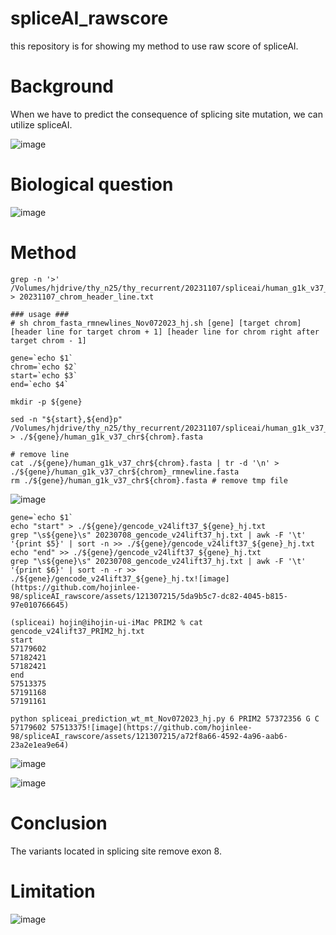 # spliceAI_rawscore  
this repository is for showing my method to use raw score of spliceAI.  

# Background  
When we have to predict the consequence of splicing site mutation, we can utilize spliceAI.  

![image](https://github.com/hojinlee-98/spliceAI_rawscore/assets/121307215/a29cb938-82cb-4e28-981c-2d3434e25133)


# Biological question  
![image](https://github.com/hojinlee-98/spliceAI_rawscore/assets/121307215/b8fc9d66-ce84-4652-95d6-74cbc0857264)


# Method  
```
grep -n '>' /Volumes/hjdrive/thy_n25/thy_recurrent/20231107/spliceai/human_g1k_v37_decoy.fasta > 20231107_chrom_header_line.txt

### usage ###
# sh chrom_fasta_rmnewlines_Nov072023_hj.sh [gene] [target chrom] [header line for target chrom + 1] [header line for chrom right after target chrom - 1] 

gene=`echo $1`
chrom=`echo $2`
start=`echo $3`
end=`echo $4`

mkdir -p ${gene}

sed -n "${start},${end}p" /Volumes/hjdrive/thy_n25/thy_recurrent/20231107/spliceai/human_g1k_v37_decoy.fasta > ./${gene}/human_g1k_v37_chr${chrom}.fasta

# remove line
cat ./${gene}/human_g1k_v37_chr${chrom}.fasta | tr -d '\n' > ./${gene}/human_g1k_v37_chr${chrom}_rmnewline.fasta
rm ./${gene}/human_g1k_v37_chr${chrom}.fasta # remove tmp file

```
![image](https://github.com/hojinlee-98/spliceAI_rawscore/assets/121307215/4399cd8f-f1af-483d-8ae7-b4e7f4e92a6c)


```
gene=`echo $1`
echo "start" > ./${gene}/gencode_v24lift37_${gene}_hj.txt
grep "\s${gene}\s" 20230708_gencode_v24lift37_hj.txt | awk -F '\t' '{print $5}' | sort -n >> ./${gene}/gencode_v24lift37_${gene}_hj.txt
echo "end" >> ./${gene}/gencode_v24lift37_${gene}_hj.txt
grep "\s${gene}\s" 20230708_gencode_v24lift37_hj.txt | awk -F '\t' '{print $6}' | sort -n -r >> ./${gene}/gencode_v24lift37_${gene}_hj.tx![image](https://github.com/hojinlee-98/spliceAI_rawscore/assets/121307215/5da9b5c7-dc82-4045-b815-97e010766645)

(spliceai) hojin@ihojin-ui-iMac PRIM2 % cat gencode_v24lift37_PRIM2_hj.txt 
start
57179602
57182421
57182421
end
57513375
57191168
57191161

python spliceai_prediction_wt_mt_Nov072023_hj.py 6 PRIM2 57372356 G C 57179602 57513375![image](https://github.com/hojinlee-98/spliceAI_rawscore/assets/121307215/a72f8a66-4592-4a96-aab6-23a2e1ea9e64)

```
![image](https://github.com/hojinlee-98/spliceAI_rawscore/assets/121307215/7e53619a-9813-4cf6-a705-9007a88cbe01)

![image](https://github.com/hojinlee-98/spliceAI_rawscore/assets/121307215/e932012b-9cb9-4972-bf15-22599ead8f5e)


# Conclusion
The variants located in splicing site remove exon 8. 

# Limitation
![image](https://github.com/hojinlee-98/spliceAI_rawscore/assets/121307215/04c9e5af-ce53-4ec5-8805-67ebb802f66e)
